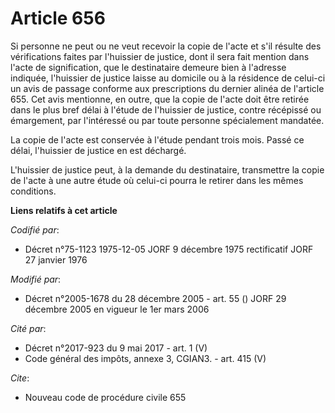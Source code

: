 # Article 656

Si personne ne peut ou ne veut recevoir la copie de l'acte et s'il résulte des vérifications faites par l'huissier de
justice, dont il sera fait mention dans l'acte de signification, que le destinataire demeure bien à l'adresse indiquée,
l'huissier de justice laisse au domicile ou à la résidence de celui-ci un avis de passage conforme aux prescriptions du
dernier alinéa de l'article 655. Cet avis mentionne, en outre, que la copie de l'acte doit être retirée dans le plus bref
délai à l'étude de l'huissier de justice, contre récépissé ou émargement, par l'intéressé ou par toute personne spécialement
mandatée.

La copie de l'acte est conservée à l'étude pendant trois mois. Passé ce délai, l'huissier de justice en est déchargé.

L'huissier de justice peut, à la demande du destinataire, transmettre la copie de l'acte à une autre étude où celui-ci pourra
le retirer dans les mêmes conditions.

**Liens relatifs à cet article**

_Codifié par_:

  - Décret n°75-1123 1975-12-05 JORF 9 décembre 1975 rectificatif JORF 27 janvier 1976

_Modifié par_:

  - Décret n°2005-1678 du 28 décembre 2005 - art. 55 () JORF 29 décembre 2005 en vigueur le 1er mars 2006

_Cité par_:

  - Décret n°2017-923 du 9 mai 2017 - art. 1 (V)
  - Code général des impôts, annexe 3, CGIAN3. - art. 415 (V)

_Cite_:

  - Nouveau code de procédure civile 655
